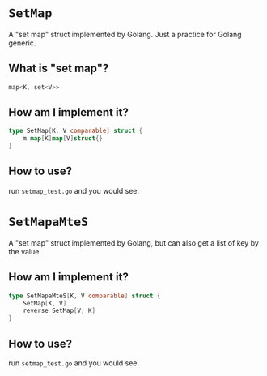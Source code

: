 # `SetMap`

A "set map" struct implemented by Golang. Just a practice for Golang generic.

## What is "set map"?

```c
map<K, set<V>>
```

## How am I implement it?

```go
type SetMap[K, V comparable] struct {
	m map[K]map[V]struct{}
}
```

## How to use?

run `setmap_test.go` and you would see.

# `SetMapaMteS`

A "set map" struct implemented by Golang, but can also get a list of key by the value.


## How am I implement it?

```go
type SetMapaMteS[K, V comparable] struct {
    SetMap[K, V]
    reverse SetMap[V, K]
}
```

## How to use?

run `setmap_test.go` and you would see.



